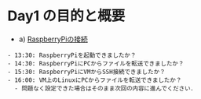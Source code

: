 # Day1 の目的と概要

-   a) [RaspberryPiの接続](./connect_raspberry.md)

```{admonition} 本日の進捗確認チェックリスト
- 13:30: RaspberryPiを起動できましたか？
- 14:30: RaspberryPiにPCからファイルを転送できましたか？
- 15:30: RaspberryPiにVMからSSH接続できましたか？
- 16:00: VM上のLinuxにPCからファイルを転送できましたか？
  - 問題なく設定できた場合はそのまま次回の内容に進んでください．
```
